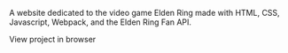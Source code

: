 A website dedicated to the video game Elden Ring made with HTML, CSS, Javascript, Webpack, and the Elden Ring Fan API.

View project in browser

